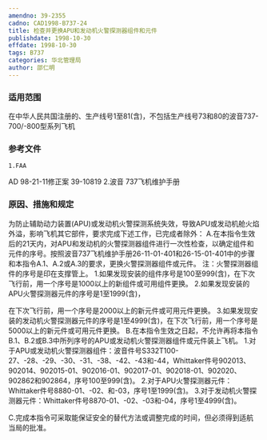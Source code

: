 ```yaml
---
amendno: 39-2355
cadno: CAD1998-B737-24
title: 检查并更换APU和发动机火警探测器组件和元件
publishdate: 1998-10-30
effdate: 1998-10-30
tags: B737
categories: 华北管理局
author: 邵仁明
---
```


### 适用范围 
在中华人民共国注册的、生产线号1至81(含)，不包括生产线号73和80的波音737-700/-800型系列飞机

<!--more-->
### 参考文件
    1.FAA 
AD 98-21-11修正案 39-10819 
    2.波音 
737飞机维护手册

### 原因、措施和规定 
为防止辅助动力装置(APU)或发动机火警探测系统失效，导致APU或发动机舱火焰外溢，影响飞机其它部件，要求完成下述工作，已完成者除外： 
    A.在本指令生效后的21天内，对APU和发动机的火警探测器组件进行一次性检查，以确定组件和元件的序号。按照波音737飞机维护手册26-11-01-401和26-15-01-401中的步骤和本指令A.1、A.2或A.3的要求，更换火警探测器组件或元件。 
注：火警探测器组件的序号是印在支撑管上。 
    1.如果发现安装的组件序号是100至999(含)，在下次飞行前，用一个序号是1000以上的新组件或可用组件更换。 
    2.如果发现安装的APU火警探测器元件的序号是1至1999(含)，
  
在下次飞行前，用一个序号是2000以上的新元件或可用元件更换。 
3.如果发现安装的发动机火警探测器元件的序号是1至4999(含)，在下次飞行前，用一个序号是5000以上的新元件或可用元件更换。 
    B.在本指令生效之日起，不允许再将本指令B.1、B.2或B.3中所列序号的APU或发动机火警探测器组件或元件装上飞机。 
    1.对于APU或发动机火警探测器组件：波音件号S332T100-27、-28、-29、-30、-31、-38、-42、-43和-44，Whittaker件号902013、902014、902015-01、902016-01、902017-01、902018-01、902020、902862和902864，序号100至999(含)。 
    2.对于APU火警探测器元件：Whittaker件号8880-01、-02、和-03，序号1至1999(含)。 
3.对于发动机火警探测器元件：Whittaker件号8870-01、-02、-03和-04，序号1至4999(含)。 

C.完成本指令可采取能保证安全的替代方法或调整完成的时间，但必须得到适航当局的批准。
